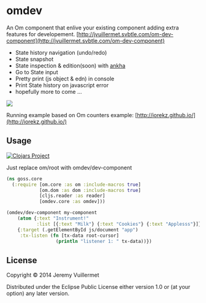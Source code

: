 # omdev

An Om component that enlive your existing component adding extra features for developement.
[http://jvuillermet.svbtle.com/om-dev-component](http://jvuillermet.svbtle.com/om-dev-component)

- State history navigation (undo/redo)
- State snapshot
- State inspection & edition(soon) with [ankha](https://github.com/noprompt/ankha)
- Go to State input
- Pretty print (js object & edn) in console
- Print State history on javascript error
- hopefully more to come ...

![](http://i60.tinypic.com/14mgu3p.png)

Running example based on Om counters example: [http://iorekz.github.io/](http://iorekz.github.io/)

## Usage

[![Clojars Project](http://clojars.org/omdev/latest-version.svg)](http://clojars.org/omdev)

Just replace om/root with omdev/dev-component

```clojure
(ns goss.core
  (:require [om.core :as om :include-macros true]
            [om.dom :as dom :include-macros true]
            [cljs.reader :as reader]
            [omdev.core :as omdev]))

(omdev/dev-component my-component
    (atom {:text "Instrument!"
           :list [{:text "Milk"} {:text "Cookies"} {:text "Applesss"}]})
    {:target (.getElementById js/document "app")
     :tx-listen (fn [tx-data root-cursor]
                  (println "listener 1: " tx-data))})
```

## License

Copyright © 2014 Jeremy Vuillermet

Distributed under the Eclipse Public License either version 1.0 or (at
your option) any later version.
